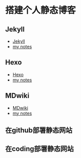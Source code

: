 # 搭建个人静态博客

## Jekyll

- [Jekyll]()
- [my notes](#!tools/blog/jekyll.md)

##  Hexo

- [Hexo]()
- [my notes](#!tools/blog/hexo.md)

## MDwiki

- [MDwiki]()
- [my notes](#!tools/blog/mdwiki.md)

## 在github部署静态网站

## 在coding部署静态网站
